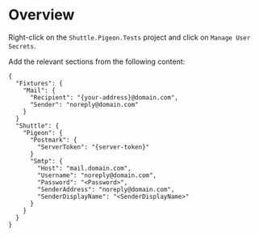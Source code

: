 ﻿# Overview

Right-click on the `Shuttle.Pigeon.Tests` project and click on `Manage User Secrets`.

Add the relevant sections from the following content:

```
{
  "Fixtures": {
    "Mail": {
      "Recipient": "{your-address}@domain.com",
      "Sender": "noreply@domain.com"
    }
  }
  "Shuttle": {
    "Pigeon": {
      "Postmark": {
        "ServerToken": "{server-token}"
      }
      "Smtp": {
        "Host": "mail.domain.com",
        "Username": "noreply@domain.com",
        "Password": "<Password>",
        "SenderAddress": "noreply@domain.com",
        "SenderDisplayName": "<SenderDisplayName>"
      }
    }
  }
}
```
